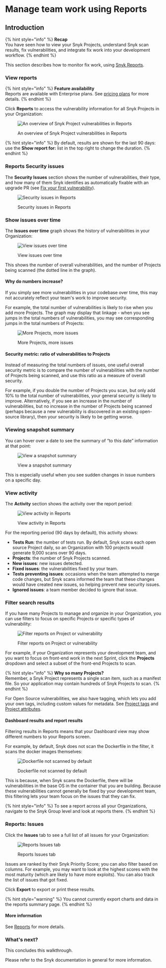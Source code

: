 # Manage team work using Reports

## Introduction

{% hint style="info" %}
**Recap**\
You have seen how to view your Snyk Projects, understand Snyk scan results, fix vulnerabilities, and integrate fix work into your development workflow.
{% endhint %}

This section describes how to monitor fix work, using [Snyk Reports](../../manage-issues/reporting/legacy-reports/).

### View reports

{% hint style="info" %}
**Feature availability**\
Reports are available with Enterprise plans. See [pricing plans](https://snyk.io/plans/) for more details.
{% endhint %}

Click **Reports** to access the vulnerability information for all Snyk Projects in your Organization:

<figure><img src="../../.gitbook/assets/reports_02oct2022.png" alt="An overview of Snyk Project vulnerabilities in Reports"><figcaption><p>An overview of Snyk Project vulnerabilities in Reports</p></figcaption></figure>

{% hint style="info" %}
By default, results are shown for the last 90 days: use the **Show report for:** list in the top right to change the duration.
{% endhint %}

### Reports Security issues

The **Security Issues** section shows the number of vulnerabilities, their type, and how many of them Snyk identifies as automatically fixable with an upgrade PR (see [Fix your first vulnerability](fix-your-first-vulnerability.md)).

<figure><img src="../../.gitbook/assets/image (302) (1).png" alt="Security issues in Reports"><figcaption><p>Security issues in Reports</p></figcaption></figure>

### Show issues over time

The **Issues over time** graph shows the history of vulnerabilities in your Organization:

<figure><img src="../../.gitbook/assets/image (103) (2) (1) (1) (1) (1) (1) (1) (1) (1) (1) (1) (1) (1) (1) (1) (1) (1) (1) (2).png" alt="View issues over time"><figcaption><p>View issues over time</p></figcaption></figure>

This shows the number of overall vulnerabilities, and the number of Projects being scanned (the dotted line in the graph).

#### Why do numbers increase?

If you simply see more vulnerabilities in your codebase over time, this may not accurately reflect your team's work to improve security.

For example, the total number of vulnerabilities is likely to rise when you add more Projects. The graph may display that linkage - when you see jumps in the total numbers of vulnerabilities, you may see corresponding jumps in the total numbers of Projects:

<figure><img src="../../.gitbook/assets/image (116) (1) (1).png" alt="More Projects, more issues"><figcaption><p>More Projects, more issues</p></figcaption></figure>

#### Security metric: ratio of vulnerabilities to Projects

Instead of measuring the total numbers of issues, one useful overall security metric is to compare the number of vulnerabilities with the number of Projects being scanned, and use this ratio as a measure of overall security.

For example, if you double the number of Projects you scan, but only add 10% to the total number of vulnerabilities, your general security is likely to improve. Alternatively, if you see an increase in the number of vulnerabilities, but no increase in the number of Projects being scanned (perhaps because a new vulnerability is discovered in an existing open-source library), then your security is likely to be getting worse.

### Viewing snapshot summary

You can hover over a date to see the summary of “to this date” information at that point:

<figure><img src="../../.gitbook/assets/image (150) (1) (1) (1) (1) (1) (1) (1) (1) (1) (1) (1) (2).png" alt="View a snapshot summary"><figcaption><p>View a snapshot summary</p></figcaption></figure>

This is especially useful when you see sudden changes in issue numbers on a specific day.

### View activity

The **Activity** section shows the activity over the report period:

<figure><img src="../../.gitbook/assets/image (293).png" alt="View activity in Reports"><figcaption><p>View activity in Reports</p></figcaption></figure>

For the reporting period (90 days by default), this activity shows:

* **Tests Run**: the number of tests run. By default, Snyk scans each open source Project daily, so an Organization with 100 projects would generate 9,000 scans over 90 days.
* **Projects**: the number of Snyk Projects scanned.
* **New issues**: new issues detected.
* **Fixed issues**: the vulnerabilities fixed by your team.
* **Tests preventing issues**: occasions when the team attempted to merge code changes, but Snyk scans informed the team that these changes would have created new issues, so helping prevent new security issues.
* **Ignored issues**: a team member decided to ignore that issue.

### Filter search results

If you have many Projects to manage and organize in your Organization, you can use filters to focus on specific Projects or specific types of vulnerability:

<figure><img src="../../.gitbook/assets/image (223) (1) (1) (1).png" alt="Filter reports on Project or vulnerability"><figcaption><p>Filter reports on Project or vulnerability</p></figcaption></figure>

For example, if your Organization represents your development team, and you want to focus on front-end work in the next Sprint, click the **Projects** dropdown and select a subset of the front-end Projects to scan.

{% hint style="info" %}
**Why so many Projects?**\
Remember, a Snyk Project represents a single scan item, such as a manifest file. So your application may contain hundreds of Snyk Projects to scan.
{% endhint %}

For Open Source vulnerabilities, we also have tagging, which lets you add your own tags, including custom values for metadata. See [Project tags](../../manage-issues/snyk-projects/project-tags.md) and [Project attributes](../../manage-issues/snyk-projects/project-attributes.md).

#### Dashboard results and report results

Filtering results in Reports means that your Dashboard view may show different numbers to your Reports screen.

For example, by default, Snyk does not scan the Dockerfile in the filter, it scans the docker images themselves:

<figure><img src="../../.gitbook/assets/image (111) (1) (1) (1) (1) (1) (1) (1) (1) (1) (1) (1) (1) (1) (1) (1) (1).png" alt="Dockerfile not scanned by default"><figcaption><p>Dockerfile not scanned by default</p></figcaption></figure>

This is because, when Snyk scans the Dockerfile, there will be vulnerabilities in the base OS in the container that you are building. Because these vulnerabilities cannot generally be fixed by your development team, this filtering lets your team focus on the issues that they can fix.

{% hint style="info" %}
To see a report across all your Organizations, navigate to the Snyk Group level and look at reports there.
{% endhint %}

### Reports: Issues

Click the **Issues** tab to see a full list of all issues for your Organization:

<figure><img src="../../.gitbook/assets/image (108) (1) (1).png" alt="Reports Issues tab"><figcaption><p>Reports Issues tab</p></figcaption></figure>

Issues are ranked by their Snyk Priority Score; you can also filter based on columns. For example, you may want to look at the highest scores with the most maturity (which are likely to have more exploits). You can also track the list of issues that got fixed.

Click **Export** to export or print these results.

{% hint style="warning" %}
You cannot currently export charts and data in the reports summary page.
{% endhint %}

#### More information

See [Reports](../../manage-issues/reporting/legacy-reports/) for more details.

### What's next?

This concludes this walkthrough.

Please refer to the Snyk documentation in general for more information.
